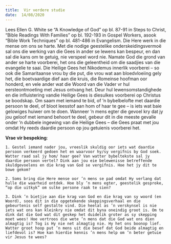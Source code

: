 ```yaml
---
title:  Vir verdere studie
date:  14/08/2020
---
```


Lees Ellen G. White se “A Knowledge of God” op bl. 87-91 in Steps to Christ, “Bible Readings With Families” op bl. 192-193 in Gospel Workers, asook “Bible Work Techniques” op bl. 481-486 in Evangelism. Die Here werk in die mense om ons se harte. Met die nodige geestelike onderskeidingsvermoë sal ons die werking van die Gees in ander se lewens kan bespeur, en dan sal die kans om te getuig, nie verspeel word nie. Namate God die grond van ander se harte voorberei, het ons die geleentheid om die saadjies van die evangelie te saai. Die Heilige Gees het Nikodemus innerlik voorberei – so ook die Samaritaanse vrou by die put, die vrou wat aan bloedvloeiing gely het, die boetvaardige dief aan die kruis, die Romeinse hoofman oor honderd, en vele ander wat die Woord van die Vader vr hul eersteontmoeting met Jesus ontvang het. Deur hul lewensomstandighede en die influistering vandie Heilige Gees is diesulkes voorberei op Christus se boodskap.  Om saam met iemand te bid, of ’n bybelbelofte met daardie persoon te deel, of bloot leesstof aan hom of haar te gee – is iets wat baie gelowiges huiwer om te doen. Wanneer ’n mens egter die gevoel kry dat jy jou geloof met iemand behoort te deel, gebeur dit in die meeste gevalle onder ’n dubbele ingewing van die Heilige Gees – die Gees praat met jou omdat Hy reeds daardie persoon op jou getuienis voorberei het.

**Vrae vir bespeking**:

`1. Gestel iemand nader jou, vreeslik skuldig oor iets wat daardie persoon verkeerd gedoen het en waarvoor hy/sy vergifnis by God soek. Watter raad sal jy hom/ haar gee? Van watter bybeltekste sal jy daardie persoon vertel? Dink aan jou eie belewenisse betreffende skuldgevoelens en die krag van God se vergifnis. Hoe het jy dit te bowe gekom? `

`2. Soms bring die Here mense oor ’n mens se pad omdat Hy verlang dat hulle die waarheid ontdek. Hoe bly ’n mens egter, geestelik gesproke, “op die uitkyk” om sulke persone raak te sien? `

`3. Dink ’n bietjie aan die krag van God en die krag van sy woord (en Woord), soos dit in die opgetekende skeppingsverhaal en die gebeurtenis self gestalte vind. Die heelal as ’n verskynsel is nie iets wat ons kan kleinkry nie omdat dit byna oneindig groot is. Om te dink dat die God wat dit geskep het duidelik groter as sy skepping moet wees! Hoe vertroos die wete ’n mens dat die God wat ons dien almagtig is? Tog is Hy nie net almagtig nie. Hy het ons boonop lief. Watter groot hoop put ’n mens uit die besef dat God beide almagtig en liefdevol is? Hoe kan hierdie kennis ’n mens help om ’n beter getuie vir Jesus te wees? `
